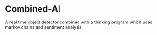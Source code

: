 # Combined-AI
A real time object detector combined with a thinking program which uses markov chains and sentiment analysis

